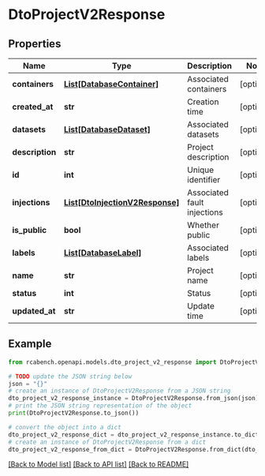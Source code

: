 # DtoProjectV2Response


## Properties

Name | Type | Description | Notes
------------ | ------------- | ------------- | -------------
**containers** | [**List[DatabaseContainer]**](DatabaseContainer.md) | Associated containers | [optional] 
**created_at** | **str** | Creation time | [optional] 
**datasets** | [**List[DatabaseDataset]**](DatabaseDataset.md) | Associated datasets | [optional] 
**description** | **str** | Project description | [optional] 
**id** | **int** | Unique identifier | [optional] 
**injections** | [**List[DtoInjectionV2Response]**](DtoInjectionV2Response.md) | Associated fault injections | [optional] 
**is_public** | **bool** | Whether public | [optional] 
**labels** | [**List[DatabaseLabel]**](DatabaseLabel.md) | Associated labels | [optional] 
**name** | **str** | Project name | [optional] 
**status** | **int** | Status | [optional] 
**updated_at** | **str** | Update time | [optional] 

## Example

```python
from rcabench.openapi.models.dto_project_v2_response import DtoProjectV2Response

# TODO update the JSON string below
json = "{}"
# create an instance of DtoProjectV2Response from a JSON string
dto_project_v2_response_instance = DtoProjectV2Response.from_json(json)
# print the JSON string representation of the object
print(DtoProjectV2Response.to_json())

# convert the object into a dict
dto_project_v2_response_dict = dto_project_v2_response_instance.to_dict()
# create an instance of DtoProjectV2Response from a dict
dto_project_v2_response_from_dict = DtoProjectV2Response.from_dict(dto_project_v2_response_dict)
```
[[Back to Model list]](../README.md#documentation-for-models) [[Back to API list]](../README.md#documentation-for-api-endpoints) [[Back to README]](../README.md)



